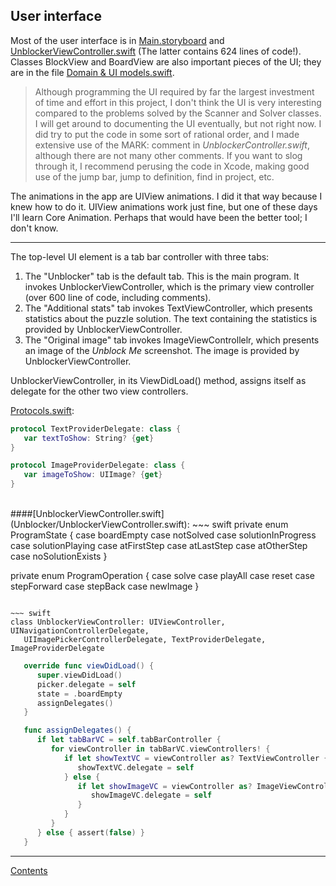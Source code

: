 ## User interface

Most of the user interface is in [Main.storyboard](Unblocker/Main.storyboard) and [UnblockerViewController.swift](Unblocker/UnblockerViewController.swift) (The latter contains 624 lines of code!). Classes BlockView and BoardView are also important pieces of the UI; they are in the file 
[Domain & UI models.swift](Unblocker/Domain%20&%20UI%20models.swift).

>Although programming the UI required by far the largest investment of time and effort in this project, I don't think the UI is very interesting compared to the problems solved by the Scanner and Solver classes.  I will get around to documenting the UI eventually, but not right now.  I did try to put the code in some sort of rational order, and I made extensive use of the MARK: comment in _UnblockerController.swift_, although there are not many other comments. If you want to slog through it, I recommend perusing the code in Xcode, making good use of the jump bar, jump to definition, find in project, etc.

The animations in the app are UIView animations. I did it that way because I knew how to do it. UIView animations work just fine, but one of these days I'll learn Core Animation.  Perhaps that would have been the better tool; I don't know.

 ---
The top-level UI element is a tab bar controller with three tabs:

1. The "Unblocker" tab is the default tab.  This is the main program. It invokes UnblockerViewController, which is the primary view controller (over 600 line of code, including comments). 
2. The "Additional stats" tab invokes TextViewController, which presents statistics about the puzzle solution. The text containing the statistics is provided by UnblockerViewController.
3. The "Original image" tab invokes ImageViewControllelr, which presents an image of the _Unblock Me_ screenshot.  The image is provided by UnblockerViewController.

UnblockerViewController, in its ViewDidLoad() method, assigns itself as delegate for the other two view controllers.


[Protocols.swift](Unblocker/Protocols.swift):

~~~ swift
protocol TextProviderDelegate: class {
   var textToShow: String? {get}
}

protocol ImageProviderDelegate: class {
   var imageToShow: UIImage? {get}
}
~~~
<br>
####[UnblockerViewController.swift](Unblocker/UnblockerViewController.swift):
~~~ swift
private enum ProgramState {
   case boardEmpty
   case notSolved
   case solutionInProgress
   case solutionPlaying
   case atFirstStep
   case atLastStep
   case atOtherStep
   case noSolutionExists
}

private enum ProgramOperation {
   case solve
   case playAll
   case reset
   case stepForward
   case stepBack
   case newImage
}
~~~

~~~ swift
class UnblockerViewController: UIViewController, UINavigationControllerDelegate,
   UIImagePickerControllerDelegate, TextProviderDelegate, ImageProviderDelegate
~~~
~~~ swift
   override func viewDidLoad() {
      super.viewDidLoad()
      picker.delegate = self
      state = .boardEmpty
      assignDelegates()
   }

   func assignDelegates() {
      if let tabBarVC = self.tabBarController {
         for viewController in tabBarVC.viewControllers! {
            if let showTextVC = viewController as? TextViewController {
               showTextVC.delegate = self
            } else {
               if let showImageVC = viewController as? ImageViewController {
                  showImageVC.delegate = self
               }
            }
         }
      } else { assert(false) }
   }
~~~

 
 ---

[Contents](#contents)
